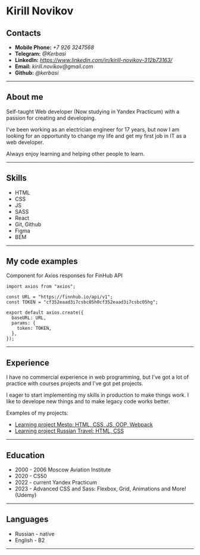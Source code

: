# **Kirill** Novikov

## Contacts

- **Mobile Phone:** _+7 926 3247568_
- **Telegram:** _@Kerbasi_
- **LinkedIn:** _https://www.linkedin.com/in/kirill-novikov-312b73163/_
- **Email:** _kirill.novikov@gmail.com_
- **Github:** _@kerbasi_

---

## About me

Self-taught Web developer (Now studying in Yandex Practicum) with a passion for creating and developing.

I've been working as an electrician engineer for 17 years, but now I am looking for an opportunity to change my life and get my first job in IT as a web developer.

Always enjoy learning and helping other people to learn.

---

## Skills

- HTML
- CSS
- JS
- SASS
- React
- Git, Github
- Figma
- BEM

---

## My code examples

Component for Axios responses for FinHub API

```
import axios from "axios";

const URL = "https://finnhub.io/api/v1";
const TOKEN = "cf352eaad3i7csbc05h0cf352eaad3i7csbc05hg";

export default axios.create({
  baseURL: URL,
  params: {
    token: TOKEN,
  },
});
```

---

## Experience

I have no commercial experience in web programming, but I've got a lot of practice with courses projects and I've got pet projects.

I eager to start implementing my skills in production to make things work. I like to develope new things and to make legacy code works better.

Examples of my projects:

- [Learning project Mesto: HTML, CSS, JS, OOP, Webpack](https://github.com/kerbasi/mesto)
- [Learning project Russian Travel: HTML, CSS](https://github.com/kerbasi/russian-travel)

---

## Education

- 2000 - 2006 Moscow Aviation Institute
- 2020 - CS50
- 2022 - current Yandex Practicum
- 2023 - Advanced CSS and Sass: Flexbox, Grid, Animations and More! (Udemy)

---

## Languages

- Russian - native
- English - B2

---
